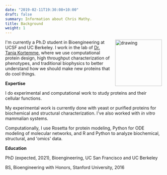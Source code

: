 ```yaml
---
date: "2019-02-11T19:30:08+10:00"
draft: false
summary: Information about Chris Mathy.
title: Background
weight: 1
---
```


<img src="/images/headshot.jpeg" alt="drawing" width="150" style="padding-left: 10px" align =  "right" BR CLEAR=”left”>

I'm currently a Ph.D student in Bioengineering at UCSF and UC Berkeley. I work in the lab of [Dr. Tanja Kortemme](http://kortemmelab.ucsf.edu/), where we use computational protein design, high throughput characterization of phenotypes, and traditional biophysics to better understand how we should make new proteins that do cool things.

__Expertise__

I do experimental and computational work to study proteins and their cellular functions.

My experimental work is currently done with yeast or purified proteins for biochemical and structural characterization. I've also worked with *in vitro* mammalian systems.


Computationally, I use Rosetta for protein modeling, Python for ODE modeling of molecular networks, and R and Python to analyze biochemical, structural, and 'omics' data.

__Education__

PhD (expected, 2021), Bioengineering, UC San Francisco and UC Berkeley

BS, Bioengineering with Honors, Stanford University, 2016
